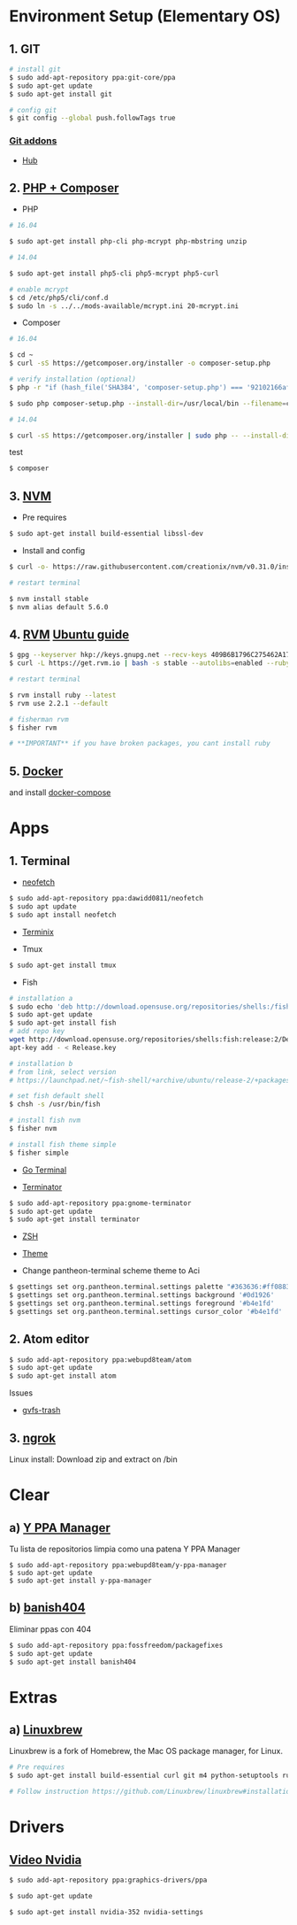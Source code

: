 # Environment Setup (Elementary OS)

## 1. GIT

```sh
# install git
$ sudo add-apt-repository ppa:git-core/ppa
$ sudo apt-get update
$ sudo apt-get install git

# config git
$ git config --global push.followTags true
```

### [Git addons](https://github.com/stevemao/awesome-git-addons)

* [Hub](https://github.com/github/hub)

## 2. [PHP + Composer](https://www.digitalocean.com/community/tutorials/how-to-install-and-use-composer-on-ubuntu-14-04)

* PHP

```sh
# 16.04

$ sudo apt-get install php-cli php-mcrypt php-mbstring unzip
```

```sh
# 14.04

$ sudo apt-get install php5-cli php5-mcrypt php5-curl

# enable mcrypt
$ cd /etc/php5/cli/conf.d                         
$ sudo ln -s ../../mods-available/mcrypt.ini 20-mcrypt.ini               
```

* Composer

```sh
# 16.04

$ cd ~
$ curl -sS https://getcomposer.org/installer -o composer-setup.php

# verify installation (optional)
$ php -r "if (hash_file('SHA384', 'composer-setup.php') === '92102166af5abdb03f49ce52a40591073a7b859a86e8ff13338cf7db58a19f7844fbc0bb79b2773bf30791e935dbd938') { echo 'Installer verified'; } else { echo 'Installer corrupt'; unlink('composer-setup.php'); } echo PHP_EOL;"

$ sudo php composer-setup.php --install-dir=/usr/local/bin --filename=composer
```

```sh
# 14.04

$ curl -sS https://getcomposer.org/installer | sudo php -- --install-dir=/usr/local/bin --filename=composer
```

test

```sh
$ composer
```

## 3. [NVM](https://github.com/creationix/nvm#installation)

* Pre requires

```sh
$ sudo apt-get install build-essential libssl-dev
```

* Install and config

```sh
$ curl -o- https://raw.githubusercontent.com/creationix/nvm/v0.31.0/install.sh | bash

# restart terminal

$ nvm install stable
$ nvm alias default 5.6.0
```

## 4. [RVM](https://github.com/rvm/rvm) [Ubuntu guide](https://gorails.com/setup/ubuntu/16.04)

```sh
$ gpg --keyserver hkp://keys.gnupg.net --recv-keys 409B6B1796C275462A1703113804BB82D39DC0E3
$ curl -L https://get.rvm.io | bash -s stable --autolibs=enabled --ruby --trace

# restart terminal

$ rvm install ruby --latest
$ rvm use 2.2.1 --default 

# fisherman rvm
$ fisher rvm

# **IMPORTANT** if you have broken packages, you cant install ruby
```

## 5. [Docker](https://docs.docker.com/linux/step_one/)

and install [docker-compose](https://docs.docker.com/compose/install/)

# Apps

## 1. Terminal

* [neofetch](https://github.com/dylanaraps/neofetch#ubuntu)

```sh 
$ sudo add-apt-repository ppa:dawidd0811/neofetch
$ sudo apt update
$ sudo apt install neofetch
``` 

* [Terminix](https://github.com/gnunn1/terminix)

* Tmux
 
```sh
$ sudo apt-get install tmux
```

* Fish

```sh
# installation a
$ sudo echo 'deb http://download.opensuse.org/repositories/shells:/fish:/release:/2/Debian_8.0/ /' >> /etc/apt/sources.list.d/fish.list 
$ sudo apt-get update
$ sudo apt-get install fish
# add repo key
wget http://download.opensuse.org/repositories/shells:fish:release:2/Debian_8.0/Release.key
apt-key add - < Release.key 

# installation b
# from link, select version
# https://launchpad.net/~fish-shell/+archive/ubuntu/release-2/+packages

# set fish default shell
$ chsh -s /usr/bin/fish

# install fish nvm
$ fisher nvm

# install fish theme simple
$ fisher simple
```

* [Go Terminal](http://rungoterminal.com/)

* [Terminator](http://gnometerminator.blogspot.pe/p/introduction.html)

```sh
$ sudo add-apt-repository ppa:gnome-terminator
$ sudo apt-get update
$ sudo apt-get install terminator
```

* [ZSH](https://github.com/robbyrussell/oh-my-zsh/wiki/Installing-ZSH)

* [Theme](https://github.com/oskarkrawczyk/honukai-iterm-zsh)

* Change pantheon-terminal scheme theme to Aci

```sh
$ gsettings set org.pantheon.terminal.settings palette "#363636:#ff0883:#83ff08:#ff8308:#0883ff:#8308ff:#08ff83:#b6b6b6:#424242:#ff1e8e:#8eff1e:#ff8e1e:#1e8eff:#8e1eff:#1eff8e:#c2c2c2"
$ gsettings set org.pantheon.terminal.settings background '#0d1926'
$ gsettings set org.pantheon.terminal.settings foreground '#b4e1fd'
$ gsettings set org.pantheon.terminal.settings cursor_color '#b4e1fd'

```

## 2. Atom editor

```sh
$ sudo add-apt-repository ppa:webupd8team/atom
$ sudo apt-get update
$ sudo apt-get install atom
```

Issues

* [gvfs-trash](https://github.com/atom/tree-view/issues/345#issuecomment-135779498)

## 3. [ngrok](https://ngrok.com/)

Linux install: Download zip and extract on /bin

# Clear 

## a) [Y PPA Manager](http://askubuntu.com/questions/13065/how-do-i-fix-the-gpg-error-no-pubkey)

Tu lista de repositorios limpia como una patena Y PPA Manager

```
$ sudo add-apt-repository ppa:webupd8team/y-ppa-manager
$ sudo apt-get update
$ sudo apt-get install y-ppa-manager
```

## b) [banish404](https://datafull.co/p/como-puedo-solucionar-un-error-404-cuando-uso-un-ppa-o-actualizo-mi-lista-de-paquetes)

Eliminar ppas con 404

```sh
$ sudo add-apt-repository ppa:fossfreedom/packagefixes
$ sudo apt-get update
$ sudo apt-get install banish404
```

# Extras

## a) [Linuxbrew](https://github.com/Linuxbrew/linuxbrew)

Linuxbrew is a fork of Homebrew, the Mac OS package manager, for Linux.

```sh
# Pre requires
$ sudo apt-get install build-essential curl git m4 python-setuptools ruby texinfo libbz2-dev libcurl4-openssl-dev libexpat-dev libncurses-dev zlib1g-dev

# Follow instruction https://github.com/Linuxbrew/linuxbrew#installation
```

# Drivers

## [Video Nvidia](http://www.ubuntu-guia.com/2010/04/instalar-driver-de-tarjetas-nvidia-en.html)

```sh
$ sudo add-apt-repository ppa:graphics-drivers/ppa

$ sudo apt-get update

$ sudo apt-get install nvidia-352 nvidia-settings
```
